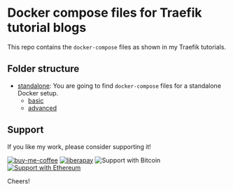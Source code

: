 # Docker compose files for Traefik tutorial blogs

This repo contains the `docker-compose` files as shown in my Traefik tutorials.

## Folder structure

- [standalone](./standalone/): You are going to find `docker-compose` files for a standalone Docker setup.
  - [basic](./standalone/basic/)
  - [advanced](./standalone/advanced/)

## Support

If you like my work, please consider supporting it!

[![buy-me-coffee](https://img.shields.io/badge/Buy_me_coffee-%23FFDD00?style=flat-square&logo=buy-me-a-coffee&logoColor=black)](https://www.buymeacoffee.com/karvounis)
[![liberapay](https://img.shields.io/badge/liberapay-%23F6C915?style=flat-square&logo=liberapay&logoColor=black)](https://liberapay.com/karvounis/donate)
![Support with Bitcoin](https://img.shields.io/badge/BTC-bc1q4pqdchcm7q0p7jcy5aqelrasctlp7ld8wvkxjy-%23F7931A?style=flat-square&logo=bitcoin&logoColor=white)
[![Support with Ethereum](https://img.shields.io/badge/ETH-0x8fa53EBa0d1F724728ABbb6f9e79C13056ADc231-%23666fb1?style=flat-square&logo=ethereum&logoColor=white)](https://en.cryptobadges.io/donate/0x8fa53EBa0d1F724728ABbb6f9e79C13056ADc231)

Cheers!
